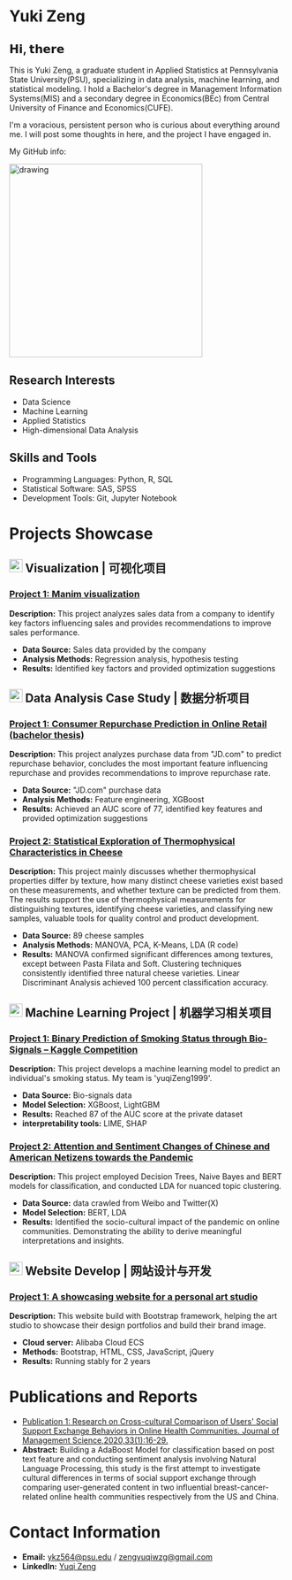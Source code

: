 # Yuki Zeng

## 𝗛𝗶, 𝘁𝗵𝗲𝗿𝗲 

This is Yuki Zeng, a graduate student in Applied Statistics at Pennsylvania State University(PSU), specializing in data analysis, machine learning, and statistical modeling. I hold a Bachelor's degree in Management Information Systems(MIS) and a secondary degree in Economics(BEc) from Central University of Finance and Economics(CUFE).

I'm a voracious, persistent person who is curious about everything around me. I will post some thoughts in here, and the project I have engaged in.

My GitHub info:

<img src="https://github-readme-stats.vercel.app/api?username=YukiZ1&count_private=true&show_icons=true&theme=tokyonight" alt="drawing" width="350"/>

## Research Interests
- Data Science
- Machine Learning
- Applied Statistics
- High-dimensional Data Analysis

## Skills and Tools
- Programming Languages: Python, R, SQL
- Statistical Software: SAS, SPSS
- Development Tools: Git, Jupyter Notebook

# Projects Showcase

## <img src="https://github.githubassets.com/images/icons/emoji/unicode/1f4ca.png" width="24px"/> Visualization | 可视化项目

### [Project 1: Manim visualization](https://github.com/TwilightSpar/CO2_Manim)
**Description:** This project analyzes sales data from a company to identify key factors influencing sales and provides recommendations to improve sales performance.
- **Data Source:** Sales data provided by the company
- **Analysis Methods:** Regression analysis, hypothesis testing
- **Results:** Identified key factors and provided optimization suggestions

## <img src="https://github.githubassets.com/images/icons/emoji/unicode/1f4ca.png" width="24px"/> Data Analysis Case Study | 数据分析项目
### [Project 1: Consumer Repurchase Prediction in Online Retail (bachelor thesis)](https://github.com/YukiZ1/Consumer-Repurchase-Prediction-in-Online-Retail)
**Description:** This project analyzes purchase data from "JD.com" to predict repurchase behavior, concludes the most important feature influencing repurchase and provides recommendations to improve repurchase rate.
- **Data Source:** "JD.com" purchase data
- **Analysis Methods:** Feature engineering, XGBoost
- **Results:** Achieved an AUC score of 77, identified key features and provided optimization suggestions

### [Project 2: Statistical Exploration of Thermophysical Characteristics in Cheese](https://github.com/YukiZ1/CheeseAnalysis)
**Description:** This project mainly discusses whether thermophysical properties differ by texture, how many distinct cheese varieties exist based on these measurements, and whether texture can be predicted from them. The results support the use of thermophysical measurements for distinguishing textures, identifying cheese varieties, and classifying new samples, valuable tools for quality control and product development.
- **Data Source:** 89 cheese samples
- **Analysis Methods:** MANOVA, PCA, K-Means, LDA (R code)
- **Results:** MANOVA confirmed significant differences among textures, except between Pasta Filata and Soft. Clustering techniques consistently identified three natural cheese varieties. Linear Discriminant Analysis achieved 100 percent classification accuracy.

## <img src="https://github.githubassets.com/images/icons/emoji/unicode/1f4c7.png" width="24px"/> Machine Learning Project | 机器学习相关项目

### [Project 1: Binary Prediction of Smoking Status through Bio-Signals – Kaggle Competition](https://www.kaggle.com/competitions/playground-series-s3e24/overview)
**Description:** This project develops a machine learning model to predict an individual's smoking status. My team is 'yuqiZeng1999'.
- **Data Source:** Bio-signals data
- **Model Selection:** XGBoost, LightGBM
- **Results:** Reached 87 of the AUC score at the private dataset
- **interpretability tools:** LIME, SHAP 

### [Project 2: Attention and Sentiment Changes of Chinese and American Netizens towards the Pandemic](https://github.com/YukiZ1/Attention-and-Sentiment-Changes-of-Chinese-and-American-Netizens-towards-the-Pandemic)
**Description:** This project employed Decision Trees, Naive Bayes and BERT models for classification, and conducted LDA for nuanced topic clustering.
- **Data Source:** data crawled from Weibo and Twitter(X)
- **Model Selection:** BERT, LDA
- **Results:** Identified the socio-cultural impact of the pandemic on online communities. Demonstrating the ability to derive meaningful interpretations and insights.

## <img src="https://github.githubassets.com/images/icons/emoji/unicode/1f4d8.png" width="24px"/> Website Develop | 网站设计与开发
### [Project 1: A showcasing website for a personal art studio](https://github.com/YukiChinese/Laoshuowei.design.git)
**Description:** This website build with Bootstrap framework, helping the art studio to showcase their design portfolios and build their brand image.
- **Cloud server:** Alibaba Cloud ECS
- **Methods:** Bootstrap, HTML, CSS, JavaScript, jQuery
- **Results:** Running stably for 2 years

# Publications and Reports
- [Publication 1: Research on Cross-cultural Comparison of Users' Social Support Exchange Behaviors in Online Health Communities. Journal of Management Science,2020,33(1):16-29.](https://github.com/username/publication1)
- **Abstract:** Building a AdaBoost Model for classification based on post text feature and conducting sentiment analysis involving Natural Language Processing, this study is the first attempt to investigate cultural differences in terms of social support exchange through comparing user-generated content in two influential breast-cancer-related online health communities respectively from the US and China.

# Contact Information
- **Email:** ykz564@psu.edu / zengyuqiwzg@gmail.com
- **LinkedIn:** [Yuqi Zeng](https://www.linkedin.com/in/yuqi-zeng-18453934a/)
